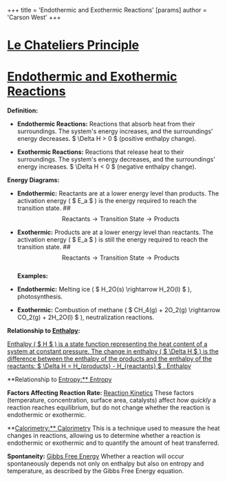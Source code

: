 +++
 title = 'Endothermic and Exothermic Reactions'
[params]
	author = 'Carson West'
+++
# [Le Chateliers Principle](./../le-chateliers-principle/)
# [Endothermic and Exothermic Reactions](./../endothermic-and-exothermic-reactions/)

**Definition:**

* **Endothermic Reactions:** Reactions that absorb heat from their surroundings.  The system's energy increases, and the surroundings' energy decreases.   $ \Delta H > 0 $  (positive enthalpy change).

* **Exothermic Reactions:** Reactions that release heat to their surroundings. The system's energy decreases, and the surroundings' energy increases.  $ \Delta H < 0 $  (negative enthalpy change).


**Energy Diagrams:**

* **Endothermic:**  Reactants are at a lower energy level than products.  The activation energy ( $ E_a $ ) is the energy required to reach the transition state. ##  $$  \text{Reactants} \longrightarrow \text{Transition State} \longrightarrow \text{Products}  $$  
* **Exothermic:** Products are at a lower energy level than reactants. The activation energy ( $ E_a $ ) is still the energy required to reach the transition state. ##  $$  \text{Reactants} \longrightarrow \text{Transition State} \longrightarrow \text{Products}  $$  
**Examples:**

* **Endothermic:** Melting ice ( $ H_2O(s) \rightarrow H_2O(l) $ ), photosynthesis.
* **Exothermic:** Combustion of methane ( $ CH_4(g) + 2O_2(g) \rightarrow CO_2(g) + 2H_2O(l) $ ), neutralization reactions.


**Relationship to [Enthalpy](./../enthalpy/):**

[Enthalpy ( $ H $ ) is a state function representing the heat content of a system at constant pressure.  The change in enthalpy ( $ \Delta H $ ) is the difference between the enthalpy of the products and the enthalpy of the reactants:   $ \Delta H = H_{products} - H_{reactants} $ .  Enthalpy](./../enthalpy-(-$-h-$-)-is-a-state-function-representing-the-heat-content-of-a-system-at-constant-pressure.--the-change-in-enthalpy-(-$-\delta-h-$-)-is-the-difference-between-the-enthalpy-of-the-products-and-the-enthalpy-of-the-reactants:---$-\delta-h-=-h_{products}---h_{reactants}-$-.--enthalpy/)

**Relationship to [Entropy:** Entropy](./../entropy:**-entropy/)

**Factors Affecting Reaction Rate:**  [Reaction Kinetics](./../reaction-kinetics/)  These factors (temperature, concentration, surface area, catalysts) affect *how quickly* a reaction reaches equilibrium, but do not change whether the reaction is endothermic or exothermic.

**[Calorimetry:**  Calorimetry](./../calorimetry:**--calorimetry/)  This is a technique used to measure the heat changes in reactions, allowing us to determine whether a reaction is endothermic or exothermic and to quantify the amount of heat transferred.


**Spontaneity:**  [Gibbs Free Energy](./../gibbs-free-energy/)  Whether a reaction will occur spontaneously depends not only on enthalpy but also on entropy and temperature, as described by the Gibbs Free Energy equation.
